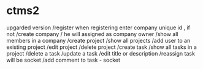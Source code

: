 # ctms2
upgarded version
/register 
when registering enter company unique id , if not
/create company / he will assigned as company owner
/show all members in a company
/create project
/show all projects
/add user to an existing project 
/edit project
/delete project
/create task
/show all tasks in a project
/delete a task
/update a task /edit title or description 
/reassign task will be socket
/add comment to task - socket


